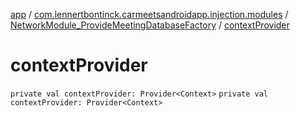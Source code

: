 [app](../../index.md) / [com.lennertbontinck.carmeetsandroidapp.injection.modules](../index.md) / [NetworkModule_ProvideMeetingDatabaseFactory](index.md) / [contextProvider](./context-provider.md)

# contextProvider

`private val contextProvider: Provider<Context>`
`private val contextProvider: Provider<Context>`